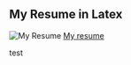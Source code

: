 My Resume in Latex
---
![My Resume](https://github.com/kmng/My-Resume/blob/master/myresume/resume-1.png)
[My resume](https://github.com/kmng/My-Resume/blob/master/myresume/resume.pdf)

test
